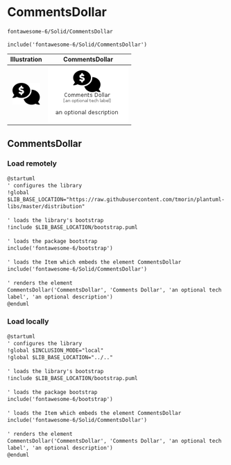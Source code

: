 # CommentsDollar


```text
fontawesome-6/Solid/CommentsDollar
```

```text
include('fontawesome-6/Solid/CommentsDollar')
```



| Illustration | CommentsDollar |
| :---: | :---: |
| ![illustration for Illustration](../../fontawesome-6/Solid/CommentsDollar.png) | ![illustration for CommentsDollar](../../fontawesome-6/Solid/CommentsDollar.Local.png) |




## CommentsDollar

### Load remotely
```plantuml
@startuml
' configures the library
!global $LIB_BASE_LOCATION="https://raw.githubusercontent.com/tmorin/plantuml-libs/master/distribution"

' loads the library's bootstrap
!include $LIB_BASE_LOCATION/bootstrap.puml

' loads the package bootstrap
include('fontawesome-6/bootstrap')

' loads the Item which embeds the element CommentsDollar
include('fontawesome-6/Solid/CommentsDollar')

' renders the element
CommentsDollar('CommentsDollar', 'Comments Dollar', 'an optional tech label', 'an optional description')
@enduml
```

### Load locally
```plantuml
@startuml
' configures the library
!global $INCLUSION_MODE="local"
!global $LIB_BASE_LOCATION="../.."

' loads the library's bootstrap
!include $LIB_BASE_LOCATION/bootstrap.puml

' loads the package bootstrap
include('fontawesome-6/bootstrap')

' loads the Item which embeds the element CommentsDollar
include('fontawesome-6/Solid/CommentsDollar')

' renders the element
CommentsDollar('CommentsDollar', 'Comments Dollar', 'an optional tech label', 'an optional description')
@enduml
```

